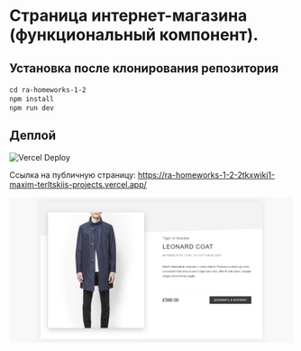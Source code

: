 # Страница интернет-магазина (функциональный компонент).

## Установка после клонирования репозитория

```
cd ra-homeworks-1-2
npm install
npm run dev
```

## Деплой

![Vercel Deploy](https://deploy-badge.vercel.app/vercel/ra-homeworks-1-2-git-main-maxim-terltskiis-projects)

Ссылка на публичную страницу: https://ra-homeworks-1-2-2tkxwikj1-maxim-terltskiis-projects.vercel.app/

![Веб-страница](./pic/web-page.png)
